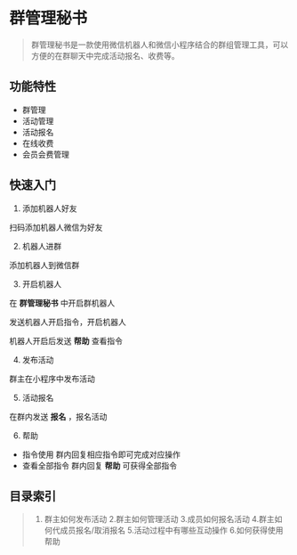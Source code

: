 # 群管理秘书

> 群管理秘书是一款使用微信机器人和微信小程序结合的群组管理工具，可以方便的在群聊天中完成活动报名、收费等。

## 功能特性

- 群管理
- 活动管理
- 活动报名
- 在线收费
- 会员会费管理

## 快速入门

1. 添加机器人好友

扫码添加机器人微信为好友

2. 机器人进群

添加机器人到微信群

3. 开启机器人

在 **群管理秘书** 中开启群机器人

发送机器人开启指令，开启机器人

机器人开启后发送 **帮助** 查看指令

4. 发布活动

群主在小程序中发布活动

5. 活动报名 

在群内发送 **报名** ，报名活动

6. 帮助

- 指令使用
群内回复相应指令即可完成对应操作
- 查看全部指令
群内回复 **帮助** 可获得全部指令

## 目录索引

> 1. 群主如何发布活动
> 2.群主如何管理活动
> 3.成员如何报名活动
> 4.群主如何代成员报名/取消报名
> 5.活动过程中有哪些互动操作
> 6.如何获得使用帮助

